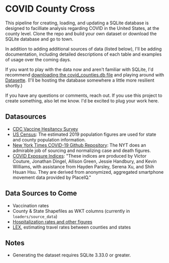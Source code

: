 # COVID County Cross

This pipeline for creating, loading, and updating a SQLite database is designed to facilliate analysis regarding COVID in the United States, at the county level. Clone the repo and build your own dataset or download the SQLite database and go to town.

In addition to adding additional sources of data (listed below), I'll be adding documentation, including detailed descriptions of each table and examples of usage over the coming days.

If you want to play with the data now and aren't familiar with SQLite, I'd recommend [downloading the covid_counties.db file](https://drive.google.com/file/d/1vPAB8TL27LD3hz-ytq19ZgywsBNxM-BN/view?usp=sharing) and playing around with [Datasette](https://datasette.io/). (I'll be hosting the database somewhere a little more resilient shortly.)

If you have any questions or comments, reach out. If you use this project to create something, also let me know. I'd be excited to plug your work here.

## Datasources

- [CDC Vaccine Hesitancy Survey](https://data.cdc.gov/stories/s/cnd2-a6zw)
- [US Census](https://www.census.gov/programs-surveys/popest/data/data-sets.html): The estimated 2019 population figures are used for state and county population information.
- [New York Times COVID-19 Github Repository](https://github.com/nytimes/covid-19-data): The NYT does an admirable job of sourcing and normalizing case and death figures.
- [COVID Exposure Indices](https://github.com/COVIDExposureIndices/COVIDExposureIndices): "These indices are produced by Victor Couture, Jonathan Dingel, Allison Green, Jessie Handbury, and Kevin Williams, with assistance from Hayden Parsley, Serena Xu, and Shih Hsuan Hsu. They are derived from anonymized, aggregated smartphone movement data provided by PlaceIQ."

## Data Sources to Come

- Vaccination rates
- County & State Shapefiles as WKT columns (currently in `loaders/source_data`)
- [Hospitalization rates and other figures](https://healthdata.gov/Hospital/COVID-19-Reported-Patient-Impact-and-Hospital-Capa/anag-cw7u)
- [LEX](https://github.com/COVIDExposureIndices/COVIDExposureIndices), estimating travel rates between counties and states

## Notes

- Generating the dataset requires SQLite 3.33.0 or greater.